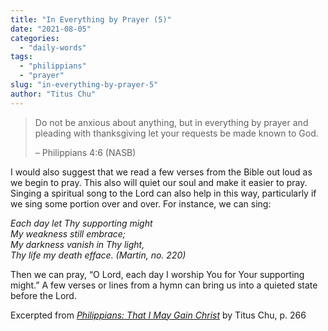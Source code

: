 ```yaml
---
title: "In Everything by Prayer (5)"
date: "2021-08-05"
categories: 
  - "daily-words"
tags: 
  - "philippians"
  - "prayer"
slug: "in-everything-by-prayer-5"
author: "Titus Chu"
---
```


> Do not be anxious about anything, but in everything by prayer and pleading with thanksgiving let your requests be made known to God.
> 
> – Philippians 4:6 (NASB)

I would also suggest that we read a few verses from the Bible out loud as we begin to pray. This also will quiet our soul and make it easier to pray. Singing a spiritual song to the Lord can also help in this way, particularly if we sing some portion over and over. For instance, we can sing:

_Each day let Thy supporting might  
My weakness still embrace;  
My darkness vanish in Thy light,  
Thy life my death efface. (Martin, no. 220)_

Then we can pray, “O Lord, each day I worship You for Your supporting might.” A few verses or lines from a hymn can bring us into a quieted state before the Lord.

Excerpted from _[Philippians: That I May Gain Christ](https://www.asweetsavor.org/book-philippians/)_ by Titus Chu, p. 266

